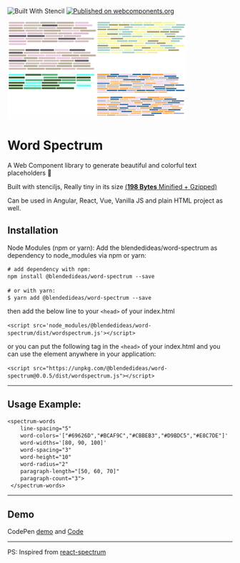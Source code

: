 ![Built With Stencil](https://img.shields.io/badge/-Built%20With%20Stencil-16161d.svg?logo=data%3Aimage%2Fsvg%2Bxml%3Bbase64%2CPD94bWwgdmVyc2lvbj0iMS4wIiBlbmNvZGluZz0idXRmLTgiPz4KPCEtLSBHZW5lcmF0b3I6IEFkb2JlIElsbHVzdHJhdG9yIDE5LjIuMSwgU1ZHIEV4cG9ydCBQbHVnLUluIC4gU1ZHIFZlcnNpb246IDYuMDAgQnVpbGQgMCkgIC0tPgo8c3ZnIHZlcnNpb249IjEuMSIgaWQ9IkxheWVyXzEiIHhtbG5zPSJodHRwOi8vd3d3LnczLm9yZy8yMDAwL3N2ZyIgeG1sbnM6eGxpbms9Imh0dHA6Ly93d3cudzMub3JnLzE5OTkveGxpbmsiIHg9IjBweCIgeT0iMHB4IgoJIHZpZXdCb3g9IjAgMCA1MTIgNTEyIiBzdHlsZT0iZW5hYmxlLWJhY2tncm91bmQ6bmV3IDAgMCA1MTIgNTEyOyIgeG1sOnNwYWNlPSJwcmVzZXJ2ZSI%2BCjxzdHlsZSB0eXBlPSJ0ZXh0L2NzcyI%2BCgkuc3Qwe2ZpbGw6I0ZGRkZGRjt9Cjwvc3R5bGU%2BCjxwYXRoIGNsYXNzPSJzdDAiIGQ9Ik00MjQuNywzNzMuOWMwLDM3LjYtNTUuMSw2OC42LTkyLjcsNjguNkgxODAuNGMtMzcuOSwwLTkyLjctMzAuNy05Mi43LTY4LjZ2LTMuNmgzMzYuOVYzNzMuOXoiLz4KPHBhdGggY2xhc3M9InN0MCIgZD0iTTQyNC43LDI5Mi4xSDE4MC40Yy0zNy42LDAtOTIuNy0zMS05Mi43LTY4LjZ2LTMuNkgzMzJjMzcuNiwwLDkyLjcsMzEsOTIuNyw2OC42VjI5Mi4xeiIvPgo8cGF0aCBjbGFzcz0ic3QwIiBkPSJNNDI0LjcsMTQxLjdIODcuN3YtMy42YzAtMzcuNiw1NC44LTY4LjYsOTIuNy02OC42SDMzMmMzNy45LDAsOTIuNywzMC43LDkyLjcsNjguNlYxNDEuN3oiLz4KPC9zdmc%2BCg%3D%3D&colorA=16161d&style=flat-square)  [![Published on webcomponents.org](https://img.shields.io/badge/webcomponents.org-published-blue.svg)](https://www.webcomponents.org/element/@blendedideas/word-spectrum)

<img src="./assets/ss.png" alt="Stencil Word Spectrum" width="400">
  
# Word Spectrum  
  
A Web Component library to generate beautiful and colorful text placeholders 🎨

Built with stenciljs, Really tiny in its size [(**198 Bytes** Minified + Gzipped)](https://bundlephobia.com/result?p=@blendedideas/word-spectrum@0.0.5)

Can be used in Angular, React, Vue, Vanilla JS and plain HTML project as well.
  
## Installation  
Node Modules (npm or yarn): Add the blendedideas/word-spectrum as dependency to node_modules via npm or yarn:

    # add dependency with npm:
    npm install @blendedideas/word-spectrum --save
    
    # or with yarn:
    $ yarn add @blendedideas/word-spectrum --save

then add the below line to your ``<head>`` of your index.html

``<script src='node_modules/@blendedideas/word-spectrum/dist/wordspectrum.js'></script>``

or you can put the following tag in the ``<head>`` of your index.html and you can use the element anywhere in your application:

``<script src="https://unpkg.com/@blendedideas/word-spectrum@0.0.5/dist/wordspectrum.js"></script>``

---

## Usage Example:

    <spectrum-words 
        line-spacing="5" 
        word-colors='["#69626D","#BCAF9C","#CBBEB3","#D9BDC5","#E8C7DE"]' 
        word-widths='[80, 90, 100]'
        word-spacing="3" 
        word-height="10"
        word-radius="2"
        paragraph-length="[50, 60, 70]" 
        paragraph-count="3">
     </spectrum-words>


---
## Demo
CodePen [demo](https://codepen.io/karthikrp/full/XWbpRee) and [Code](https://codepen.io/karthikrp/pen/XWbpRee) 


---
PS:  Inspired from [react-spectrum](https://github.com/ganapativs/react-spectrum)
